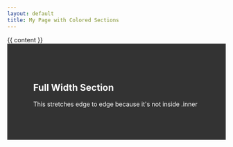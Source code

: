 ```yaml
---
layout: default
title: My Page with Colored Sections
---
```



<div id="main_content_wrap">
  <div id="main_content" class="inner">
    {{ content }}
  </div>
</div>

<!-- FULL WIDTH SECTION HERE -->
<div style="background:#333; color:white; padding:60px;">
  <h2>Full Width Section</h2>
  <p>This stretches edge to edge because it's not inside .inner</p>
</div>
